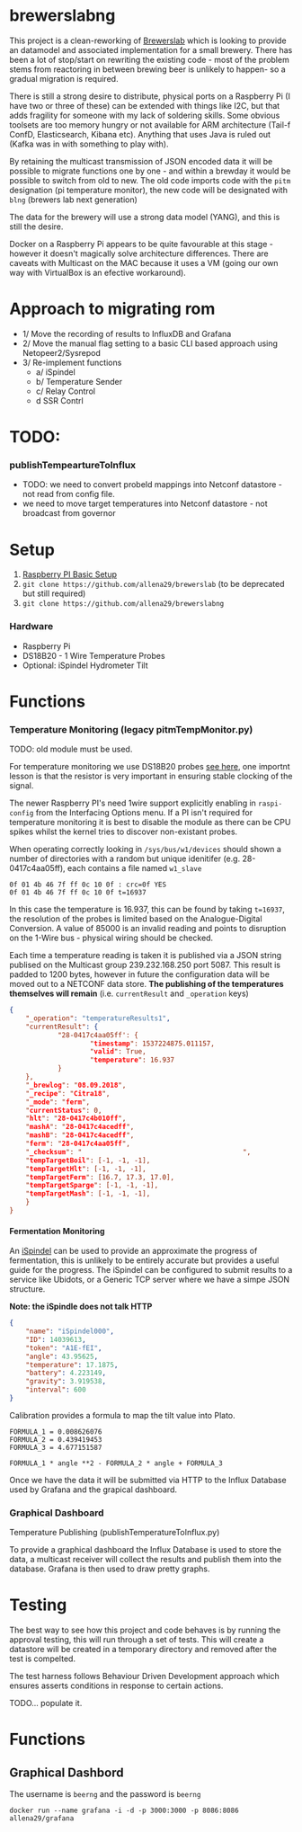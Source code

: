 # brewerslabng

This project is a clean-reworking of [Brewerslab](https://github.com/allena29/brewerslab) which is looking to provide an datamodel and associated implementation for a small brewery. There has been a lot of stop/start on rewriting the existing code - most of the problem stems from reactoring in between brewing beer is unlikely to happen- so a gradual migration is required.

There is still a strong desire to distribute, physical ports on a Raspberry Pi (I have two or three of these) can be extended with things like I2C, but that adds fragility for someone with my lack of soldering skills. Some obvious toolsets are too memory hungry or not available for ARM architecture (Tail-f ConfD, Elasticsearch, Kibana etc). Anything that uses Java is ruled out (Kafka was in with something to play with).

By retaining the multicast transmission of JSON encoded data it will be possible to migrate functions one by one - and within a brewday it would be possible to switch from old to new. The old code imports code with the `pitm` designation (pi temperature monitor), the new code will be designated with `blng` (brewers lab next generation)

The data for the brewery will use a strong data model (YANG), and this is still the desire.

Docker on a Raspberry Pi appears to be quite favourable at this stage - however it doesn't magically solve architecture differences. There are caveats with Multicast on the MAC because it uses a VM (going our own way with VirtualBox is an efective workaround).


# Approach to migrating rom 

- 1/ Move the recording of results to InfluxDB and Grafana
- 2/ Move the manual flag setting to a basic CLI based approach using Netopeer2/Sysrepod
- 3/ Re-implement functions
  - a/ iSpindel   
  - b/ Temperature Sender
  - c/ Relay Control
  - d SSR Contrl



# TODO:

### publishTempeartureToInflux


- TODO: we need to convert probeId mappings into Netconf datastore - not read from config file.
- we need to move target temperatures into Netconf datastore - not broadcast from governor




# Setup

1. [Raspberry PI Basic Setup](Documentation/RaspberryPi.md)
2. `git clone https://github.com/allena29/brewerslab` (to be deprecated but still required)
3. `git clone https://github.com/allena29/brewerslabng`


### Hardware 

- Raspberry Pi 
- DS18B20 - 1 Wire Temperature Probes
- Optional: iSpindel Hydrometer Tilt 




# Functions

### Temperature Monitoring (legacy pitmTempMonitor.py)

TODO: old module must be used.

For temperature monitoring we use DS18B20 probes [see here](https://www.cl.cam.ac.uk/projects/raspberrypi/tutorials/temperature/), one importnt lesson is that the resistor is very important in ensuring stable clocking of the signal.

The newer Raspberry PI's need 1wire support explicitly enabling in `raspi-config` from the Interfacing Options menu. If a PI isn't required for temperature monitoring it is best to disable the module as there can be CPU spikes whilst the kernel tries to discover non-existant probes.

When operating correctly looking in `/sys/bus/w1/devices` should shown a number of directories with a random but unique idenitifer (e.g. 28-0417c4aa05ff), each contains a file named `w1_slave`

```
0f 01 4b 46 7f ff 0c 10 0f : crc=0f YES
0f 01 4b 46 7f ff 0c 10 0f t=16937
```

In this case the temperature is 16.937, this can be found by taking `t=16937`, the resolution of the probes is limited based on the Analogue-Digital Conversion. A value of 85000 is an invalid reading and points to disruption on the 1-Wire bus - physical wiring should be checked.

Each time a temperature reading is taken it is published via a JSON string publised on the Multicast group 239.232.168.250 port 5087. This result is padded to 1200 bytes, however in future the configuration data will be moved out to a NETCONF data store. **The publishing of the temperatures themselves will remain** (i.e. `currentResult` and `_operation` keys)

```json
{	
	"_operation": "temperatureResults1",
	"currentResult": {
			"28-0417c4aa05ff': {
					"timestamp": 1537224875.011157,
					"valid": True, 
					"temperature": 16.937
			}
	},
	"_brewlog": "08.09.2018",
	"_recipe": "Citra18",
	"_mode": "ferm",
	"currentStatus": 0,	
	"hlt": "28-0417c4b010ff",
	"mashA": "28-0417c4acedff",
	"mashB": "28-0417c4acedff",
	"ferm": "28-0417c4aa05ff", 
	"_checksum": "                                        ", 
	"tempTargetBoil": [-1, -1, -1],
	"tempTargetHlt": [-1, -1, -1],
	"tempTargetFerm": [16.7, 17.3, 17.0],
	"tempTargetSparge": [-1, -1, -1], 
	"tempTargetMash": [-1, -1, -1], 
	}
}
```



#### Fermentation Monitoring 

An [iSpindel](https://github.com/universam1/iSpindel/blob/master/docs/README_en.md) can be used to provide an approximate the progress of fermentation, this is unlikely to be entirely accurate but provides a useful guide for the progress. The iSpindel can be configured to submit results to a service like Ubidots, or a Generic TCP server where we have a simpe JSON structure. 

**Note: the iSpindle does not talk HTTP**


```json
{
	"name": "iSpindel000",
	"ID": 14039613,
	"token": "A1E-fEI",
	"angle": 43.95625,
	"temperature": 17.1875,
	"battery": 4.223149,
	"gravity": 3.919538,
	"interval": 600
}
```

Calibration provides a formula to map the tilt value into Plato.

```
FORMULA_1 = 0.008626076
FORMULA_2 = 0.439419453
FORMULA_3 = 4.677151587

FORMULA_1 * angle **2 - FORMULA_2 * angle + FORMULA_3
```

Once we have the data it will be submitted via HTTP to the Influx Database used by Grafana and the grapical dashboard.



### Graphical Dashboard

Temperature Publishing (publishTemperatureToInflux.py)

To provide a graphical dashboard the Influx Database is used to store the data, a multicast receiver will collect the results and publish them into the database. Grafana is then used to draw pretty graphs.







# Testing

The best way to see how this project and code behaves is by running the approval testing, this will run through a set of tests. This will create a datastore will be created in a temporary directory and removed after the test is compelted. 

The test harness follows Behaviour Driven Development approach which ensures asserts conditions in response to certain actions.

TODO... populate it.





# Functions


## Graphical Dashbord

The username is `beerng` and the password is `beerng`

```
docker run --name grafana -i -d -p 3000:3000 -p 8086:8086 allena29/grafana
```

